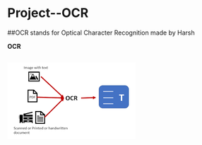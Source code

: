 # Project--OCR
##OCR stands for Optical Character Recognition made by Harsh

 **OCR**
<table>
   
</table>
<img src="Images/ocr.png">


